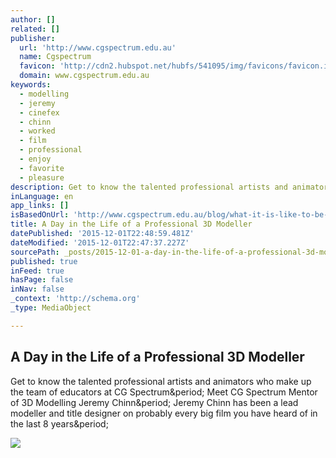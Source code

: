 ```yaml
---
author: []
related: []
publisher:
  url: 'http://www.cgspectrum.edu.au'
  name: Cgspectrum
  favicon: 'http://cdn2.hubspot.net/hubfs/541095/img/favicons/favicon.ico?t=1448953565905'
  domain: www.cgspectrum.edu.au
keywords:
  - modelling
  - jeremy
  - cinefex
  - chinn
  - worked
  - film
  - professional
  - enjoy
  - favorite
  - pleasure
description: Get to know the talented professional artists and animators who make up the team of educators at CG Spectrum. Meet CG Spectrum Mentor of 3D Modelling Jeremy Chinn. Jeremy Chinn has been a lead modeller and title designer on probably every big film you have heard of in the last 8 years.
inLanguage: en
app_links: []
isBasedOnUrl: 'http://www.cgspectrum.edu.au/blog/what-it-is-like-to-be-a-professional-3d-modeller'
title: A Day in the Life of a Professional 3D Modeller
datePublished: '2015-12-01T22:48:59.481Z'
dateModified: '2015-12-01T22:47:37.227Z'
sourcePath: _posts/2015-12-01-a-day-in-the-life-of-a-professional-3d-modeller.md
published: true
inFeed: true
hasPage: false
inNav: false
_context: 'http://schema.org'
_type: MediaObject

---
```

<article style=""><h1>A Day in the Life of a Professional 3D Modeller</h1><p>Get to know the talented professional artists and animators who make up the team of educators at CG Spectrum&amp;period; Meet CG Spectrum Mentor of 3D Modelling Jeremy Chinn&amp;period; Jeremy Chinn has been a lead modeller and title designer on probably every big film you have heard of in the last 8 years&amp;period;</p><img src="http://www.cgspectrum.edu.au/hs-fs/hubfs/blog/Jeremy_Chinn_Art/jeremy-chinn-cgspectrum-mentor-vampire.jpg?t=1448953565905&amp;width=803&amp;height=588" /></article>